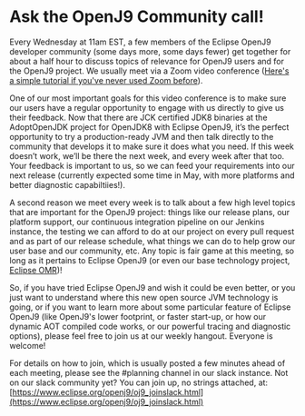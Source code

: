 # Ask the OpenJ9 Community call!

Every Wednesday at 11am EST, a few members of the Eclipse OpenJ9 developer community
(some days more, some days fewer) get together for about a half hour to discuss topics
of relevance for OpenJ9 users and for the OpenJ9 project. We usually meet via a Zoom
video conference
([Here's a simple tutorial if you've never used Zoom before](https://blogs.otago.ac.nz/zoom/how-to-join-a-zoom-meeting-step-by-step/)).

One of our most important goals for this video conference is to make sure our users have
a regular opportunity to engage with us directly to give us their feedback. Now that
there are JCK certified JDK8 binaries at the AdoptOpenJDK project for OpenJDK8 with
Eclipse OpenJ9, it’s the perfect opportunity to try a production-ready JVM and then
talk directly to the community that develops it to make sure it does what you need.
If this week doesn’t work, we’ll be there the next week, and every week after that
too. Your feedback is important to us, so we can feed your requirements into our
next release (currently expected some time in May, with more platforms and better
diagnostic capabiltiies!).

A second reason we meet every week is to talk about a few high level topics that are
important for the OpenJ9 project: things like our release plans, our platform support,
our continuous integration pipeline on our Jenkins instance, the testing we can afford
to do at our project on every pull request and as part of our release schedule, what
things we can do to help grow our user base and our community, etc. Any topic is fair
game at this meeting, so long as it pertains to Eclipse OpenJ9 (or even our base
technology project, [Eclipse OMR](https://github.com/eclipse/omr))!

So, if you have tried Eclipse OpenJ9 and wish it could be even better, or you just want
to understand where this new open source JVM technology is going, or if you want to learn
more about some particular feature of Eclipse OpenJ9 (like OpenJ9's lower footprint, or faster
start-up, or how our dynamic AOT compiled code works, or our powerful tracing and diagnostic
options), please feel free to join us at our weekly hangout. Everyone is welcome!

For details on how to join, which is usually posted a few minutes ahead of each meeting,
please see the #planning channel in our slack instance. Not on our slack community yet?
You can join up, no strings attached, at:
[https://www.eclipse.org/openj9/oj9_joinslack.html](https://www.eclipse.org/openj9/oj9_joinslack.html)

